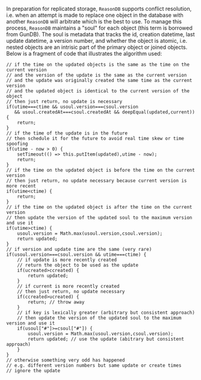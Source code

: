 In preparation for replicated storage, `ReasonDB` supports conflict resolution, i.e. when an attempt is made to replace one object in the database with another `ReasonDB` will arbitrate which is the best to use. To manage this process, `ReasonDB` maintains a "soul" for each object (this term is borrowed from GunDB). The soul is metadata that tracks the id, creation datetime, last update datetime, a version number, and whether the object is atomic, i.e. nested objects are an intrisic part of the primary object or joined objects. Below is a fragment of code that illustrates the algorithm used:

```
// if the time on the updated objects is the same as the time on the current version
// and the version of the update is the same as the current version
// and the update was originally created the same time as the current version
// and the updated object is identical to the current version of the object
// then just return, no update is necessary
if(utime===ctime && usoul.version===csoul.version 
   && usoul.createdAt===csoul.createdAt && deepEqual(updated,current)) {
	return;
}
// if the time of the update is in the future
// then schedule it for the future to avoid real time skew or time spoofing
if(utime - now > 0) {
	setTimeout(() => this.putItem(updated),utime - now);
	return; 
}
// if the time on the updated object is before the time on the current version
// then just return, no update necessary because current version is more recent
if(utime<ctime) {
	return;
}
// if the time on the updated object is after the time on the current version
// then update the version of the updated soul to the maximum version and use it
if(utime>ctime) {
	usoul.version = Math.max(usoul.version,csoul.version);
	return updated;
}
// if version and update time are the same (very rare)
if(usoul.version===csoul.version && utime===ctime) {
	// if update is more recently created
	// return the object to be used as the update
	if(ucreated>ccreated) { 
		return updated;
	}
	// if current is more recently created
	// then just return, no update necessary 
	if(ccreated>ucreated) { 
		return; // throw away
	}
	// if key is lexically greater (arbitrary but consistent approach)
	// then update the version of the updated soul to the maximum version and use it
	if(usoul["#"]>=csoul["#"]) { 
		usoul.version = Math.max(usoul.version,csoul.version); 
		return updated; // use the update (abitrary but consistent approach)
	}
}
// otherwise something very odd has happened
// e.g. different version numbers but same update or create times
// ignore the update

```